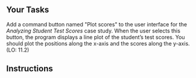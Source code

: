 <!-- manual -->

## Your Tasks

Add a command button named "Plot scores" to the user interface for the _Analyzing Student Test Scores_ case study. When the user selects this button, the program displays a line plot of the student’s test scores. You should plot the positions along the x-axis and the scores along the y-axis. (LO: 11.2)

<!--
{
    "CopyExercise": {
        "name": "11.2 program files",
        "copyTarget": "/chapter11/ex02/student/*",
        "pasteTarget": "/*"
    }
}
-->

## Instructions

